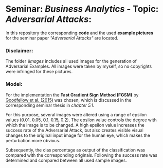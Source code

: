 # Seminar: _Business Analytics_  -  Topic: _Adversarial Attacks_: 
In this repository the corresponding __code__ and the used __example pictures__ for the seminar paper _"Adversarial Attacks"_ are located.

###  Disclaimer: 
The folder _\images_ includes all used images for the generation of Adversarial Examples.
All images were taken by myself, so no copyrights were infringed for these pictures.

### Model:

For the implementation the __Fast Gradient Sign Method (FGSM)__ by [Goodfellow et al. (2015)](https://arxiv.org/abs/1412.6572) was chosen, which is discussed in the corresponding seminar thesis in _chapter 5.1_.

For this purpose, several images were altered using a range of epsilon values (0.01, 0.05, 0.1, 0.15, 0.2). The epsilon value controls the degree with which the image is to be changed. A high epsilon value increases the success rate of the Adversarial Attack, but also creates visible visual changes to the original input image for the human eye, which makes the perturbation more obvious.

Subsequently, the clas percentage as output of the classification was compared with the corresponding originals. Following the success rate was determined and compared between all used sample images.
